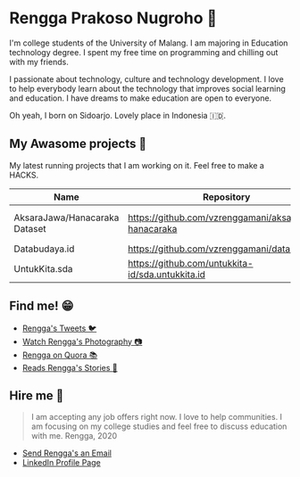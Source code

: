# Rengga Prakoso Nugroho 👋

I'm college students of the University of Malang. I am majoring in Education technology degree. I spent my free time on programming and chilling out with my friends.

I passionate about technology, culture and technology development. I love to help everybody learn about the technology that improves social learning and education. I have dreams to make education are open to everyone.

Oh yeah, I born on Sidoarjo. Lovely place in Indonesia :indonesia:.

## My Awasome projects 🤩

My latest running projects that I am working on it. Feel free to make a HACKS.

| Name                          | Repository                                              | Categories            |
| ----------------------------- | ------------------------------------------------------- | --------------------- |
| AksaraJawa/Hanacaraka Dataset | <https://github.com/vzrenggamani/aksarajawa-hanacaraka> | Culture and Education |
| Databudaya.id                 | <https://github.com/vzrenggamani/databudaya>            | Culture               |
| UntukKita.sda                 | <https://github.com/untukkita-id/sda.untukkita.id>      | Health and Education  |

## Find me! 😁

- [Rengga's Tweets 🐦](https://twitter.com/vzrenggamani)
- [Watch Rengga's Photography 📷](https://instagram.com/vzrenggamani)
- [Rengga on Quora 📚](https://id.quora.com/profile/Rengga-Prakoso-Nugroho)
- [Reads Rengga's Stories 📰](https://medium.com/@vzrenggamani)

## Hire me 🤟

> I am accepting any job offers right now. I love to help communities.
> I am focusing on my college studies and feel free to discuss education with me.
> Rengga, 2020

- [Send Rengga's an Email](mailto:hi@renggaprakosonugroho.my.id)
- [LinkedIn Profile Page](https://www.linkedin.com/in/vzrenggamani/)

